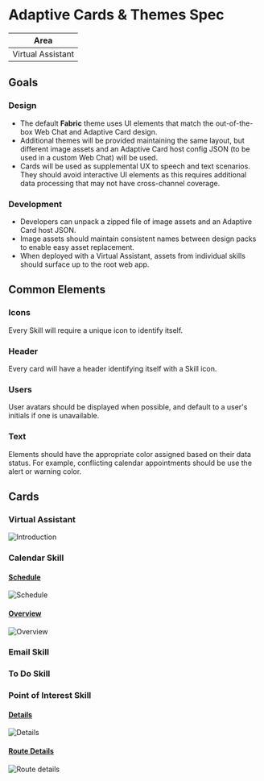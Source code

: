 # Adaptive Cards & Themes Spec

|Area|
|-|
|Virtual Assistant|

## Goals

### Design

* The default **Fabric** theme uses UI elements that match the out-of-the-box Web Chat and Adaptive Card design.
* Additional themes will be provided maintaining the same layout, but different image assets and an Adaptive Card host config JSON (to be used in a custom Web Chat) will be used.
* Cards will be used as supplemental UX to speech and text scenarios. They should avoid interactive UI elements as this requires additional data processing that may not have cross-channel coverage.

### Development
* Developers can unpack a zipped file of image assets and an Adaptive Card host JSON.
* Image assets should maintain consistent names between design packs to enable easy asset replacement.
* When deployed with a Virtual Assistant, assets from individual skills should surface up to the root web app.

## Common Elements

### Icons
Every Skill will require a unique icon to identify itself.

### Header
Every card will have a header identifying itself with a Skill icon.

### Users
User avatars should be displayed when possible, and default to a user's initials if one is unavailable.

### Text
Elements should have the appropriate color assigned based on their data status. For example, conflicting calendar appointments should be use the alert or warning color.

## Cards

### Virtual Assistant

![Introduction](./assets/introduction.png)

### Calendar Skill

#### [Schedule](./calendar/schedule.json)
![Schedule](./calendar/schedule.png)

#### [Overview](./calendar/overview.json)
![Overview](./calendar/overview.png)

### Email Skill

### To Do Skill

### Point of Interest Skill

#### [Details](./pointofinterest/details.json)
![Details](./pointofinterest/details.png)

#### [Route Details](./pointofinterest/routedetails.json)
![Route details](pointofinterest/routedetails.png)